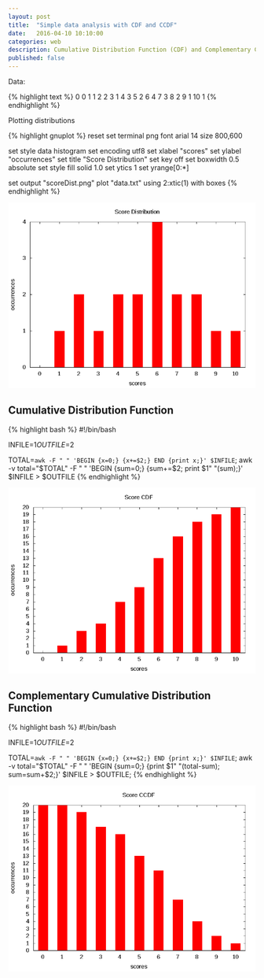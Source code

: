 ```yaml
---
layout: post
title:  "Simple data analysis with CDF and CCDF"
date:   2016-04-10 10:10:00
categories: web
description: Cumulative Distribution Function (CDF) and Complementary Cumulative Distribution Function (CCDF) are simple but useful techniques for data analysis.
published: false
---
```


Data:

{% highlight text %}
0 0
1 1
2 2
3 1
4 3
5 2
6 4
7 3
8 2
9 1
10 1
{% endhighlight %}

Plotting distributions

{% highlight gnuplot %}
reset
set terminal png font arial 14 size 800,600

set style data histogram
set encoding utf8
set xlabel "scores"
set ylabel "occurrences"
set title "Score Distribution"
set key off
set boxwidth 0.5 absolute
set style fill solid 1.0
set ytics 1
set yrange[0:*]

set output "scoreDist.png"
plot "data.txt" using 2:xtic(1) with boxes
{% endhighlight %}

<div align="center">
	<img src="/assets/2016-04-10-plotting/scoresDist.png" width="550"/>
</div>


## Cumulative Distribution Function ##

{% highlight bash %}
#!/bin/bash

INFILE=$1
OUTFILE=$2

TOTAL=`awk -F " " 'BEGIN {x=0;} {x+=$2;} END {print x;}' $INFILE`;
awk -v total="$TOTAL" -F " " 'BEGIN {sum=0;} {sum+=$2; print $1" "(sum);}' $INFILE > $OUTFILE
{% endhighlight %}

<div align="center">
	<img src="/assets/2016-04-10-plotting/scoreCDF.png" width="550"/>
</div>


## Complementary Cumulative Distribution Function ##

{% highlight bash %}
#!/bin/bash

INFILE=$1
OUTFILE=$2

TOTAL=`awk -F " " 'BEGIN {x=0;} {x+=$2;} END {print x;}' $INFILE`;
awk -v total="$TOTAL" -F " " 'BEGIN {sum=0;} {print $1" "(total-sum); sum=sum+$2;}' $INFILE > $OUTFILE;
{% endhighlight %}

<div align="center">
	<img src="/assets/2016-04-10-plotting/scoreCCDF.png" width="550"/>
</div>
